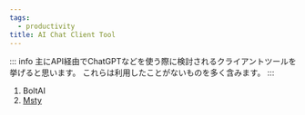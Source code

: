 ```yaml
---
tags:
  - productivity
title: AI Chat Client Tool
---
```

::: info 
主にAPI経由でChatGPTなどを使う際に検討されるクライアントツールを挙げると思います。
これらは利用したことがないものを多く含みます。
:::

1. BoltAI
2. [Msty](https://msty.app/)
